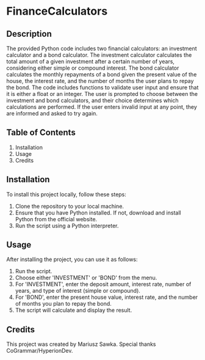 # FinanceCalculators

## Description
The provided Python code includes two financial calculators: an investment calculator and a bond calculator. The investment calculator calculates the total amount of a given investment after a certain number of years, considering either simple or compound interest. The bond calculator calculates the monthly repayments of a bond given the present value of the house, the interest rate, and the number of months the user plans to repay the bond. The code includes functions to validate user input and ensure that it is either a float or an integer. The user is prompted to choose between the investment and bond calculators, and their choice determines which calculations are performed. If the user enters invalid input at any point, they are informed and asked to try again.

## Table of Contents
1. Installation
2. Usage
3. Credits

## Installation
To install this project locally, follow these steps:
1. Clone the repository to your local machine.
2. Ensure that you have Python installed. If not, download and install Python from the official website.
3. Run the script using a Python interpreter.

## Usage
After installing the project, you can use it as follows:
1. Run the script.
2. Choose either 'INVESTMENT' or 'BOND' from the menu.
3. For 'INVESTMENT', enter the deposit amount, interest rate, number of years, and type of interest (simple or compound).
4. For 'BOND', enter the present house value, interest rate, and the number of months you plan to repay the bond.
5. The script will calculate and display the result.

## Credits
This project was created by Mariusz Sawka. Special thanks CoGrammar/HyperionDev. 
